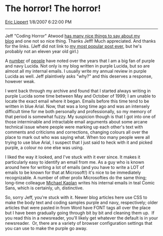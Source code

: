 <div id="page">

# The horror\! The horror\!

[Eric Lippert](https://social.msdn.microsoft.com/profile/Eric%20Lippert) 1/8/2007 6:22:00 PM

-----

<div id="content">

<div class="mine">

Jeff "Coding Horror" Atwood [has many nice things to say about my blog](http://www.codinghorror.com/blog/archives/000750.html) and one not so nice thing. Thanks Jeff\! Much appreciated. And thanks for the links. (Jeff did not link to [my most popular post ever](http://blogs.msdn.com/ericlippert/archive/2004/07/12/181265.aspx), but he's probably not an eleven year old girl.)

A [number](http://corfield.org/blog/index.cfm/do/blog.entry/entry/More_on_Floating_Point) of [people](http://blogs.msdn.com/eric_carter/archive/2004/04/10/110925.aspx) have noted over the years that I am a big fan of purple and navy Lucida. Not only is my blog written in purple Lucida, but so are almost all my internal emails. I usually write my annual review in purple Lucida as well. Jeff plaintively asks "why?" and this deserves a response, however weak.

I went back through my archive and found that I started always writing in purple Lucida some time between May and October of 1999; I am unable to locate the exact email where it began. Emails before this time tend to be written in blue Arial. Now, that was a long time ago and was an intensely difficult time for me both personally and professionally, so my memory of that period is somewhat fuzzy. My suspicion though is that I got into one of those interminable and intractable email arguments about some arcane technical issue where people were marking up each other's text with comments and criticisms and corrections, changing colours all over the place to mark out who was saying what. When too many people were all trying to use blue Arial, I suspect that I just said to heck with it and picked purple, a colour no one else was using.

I liked the way it looked, and I've stuck with it ever since. It makes it particularly easy to identify an email from me. As a guy who is known around here for writing a lot of emails (and you have to write a LOT of emails to be known for that at Microsoft\!) it's nice to be immediately recognizable. A number of other prolix Microsofties do the same thing; long-time colleague [Michael Kaplan](http://blogs.msdn.com/michkap/) writes his internal emails in teal Comic Sans, which is certainly, uh, distinctive.

So, sorry Jeff, you're stuck with it. Newer blog articles here use CSS to make the body text and coding samples purple and navy, respectively; older articles that were pasted in from Word have FONT tags all over the place but I have been gradually going through bit by bit and cleaning them up.  If you read this in a newsreader, you'll likely get whatever the default is in your newsreader.  Or, there are a variety of browser configuration settings that you can use to make the purple go away.

</div>

</div>

</div>

